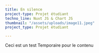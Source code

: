 ```yaml
---
title: En silence
project-type: Projet étudiant
techno_line: Nuxt JS & Chart JS
thumbnail: "/assets/uploads/image11.jpeg"
project_type: Projet étudiant

---
```

Ceci est un test Temporaire pour le contenu
